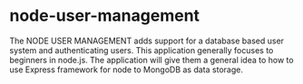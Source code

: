 node-user-management
====================

The NODE USER MANAGEMENT adds support for a database based user system and authenticating users. This application generally focuses to beginners in node.js. The application will give them a general idea to how to use Express framework for node to MongoDB as data storage.
